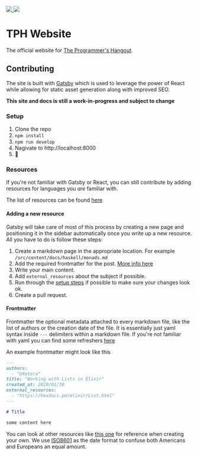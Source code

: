 <a href="https://discord.gg/programming">
  <img src="https://img.shields.io/discord/244230771232079873?color=%23dc1529&label=The%20Programmers%20Hangout" />
</a>

<a href="https://discord.gg/programming">
  <img src="https://cdn.discordapp.com/banners/244230771232079873/ab1a9d5657892f173d5dd752b21d318f.jpg?size=1024" />
</a>

# TPH Website

The official website for [The Programmer's Hangout](https://discord.gg/programming).

## Contributing

The site is built with [Gatsby](https://github.com/gatsbyjs/gatsby) which is used to leverage the power of React while
allowing for static asset generation along with improved SEO.

**This site and docs is still a work-in-progress and subject to change**

### Setup

1. Clone the repo
2. `npm install`
3. `npm run develop`
4. Nagivate to http://localhost:8000
5. :tada:

### Resources

If you're not familiar with Gatsby or React, you can still contribute by adding resources for languages you _are_ familiar with.

The list of resources can be found [here](/src/content/docs)

#### Adding a new resource

Gatsby will take care of most of this process by creating a new page and positioning it in the sidebar automatically once you write up a new resource. All you have to do is follow these steps:

1. Create a markdown page in the appropriate location. For example `/src/content/docs/haskell/monads.md`
2. Add the required frontmatter for the post. [More info here](#frontmatter)
3. Write your main content.
4. Add `external_resources` about the subject if possible.
5. Run through the [setup steps](#setup) if possible to make sure your changes look ok.
6. Create a pull request.

#### Frontmatter

Frontmatter the optional metadata attached to every markdown file, like the list of authors or the creation date of the file. It is essentially just yaml syntax inside `---` delimiters within a markdown file. If you're not familiar with yaml you can find some refreshers [here](https://learnxinyminutes.com/docs/yaml/)

An example frontmatter might look like this

```md
---
authors:
  - "@Xetera"
title: "Working with Lists in Elixir"
created_at: 2020/01/30
external_resources:
  - "https://hexdocs.pm/elixir/List.html"
---

# Title

some content here
```

You can look at other resources like [this one](/src/content/docs/javascript/promises/intro.md) for reference when creating your own. We use [ISO8601](https://en.wikipedia.org/wiki/ISO_8601) as the date format to confuse both Americans and Europeans an equal amount.
